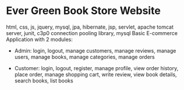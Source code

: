 # Ever Green Book Store Website
html, css, js, jquery, mysql, jpa, hibernate, jsp, servlet, apache tomcat server, junit, c3p0 connection pooling library, mysql
Basic E-commerce Application with 2 modules:

* Admin: login, logout, manage customers, manage reviews, manage users, manage books, manage categories, manage orders

* Customer: login, logout, register, manage profile, view order history, place order, manage shopping cart, write review, view book details, search books, list books 

